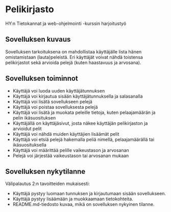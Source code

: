 # Pelikirjasto #
HY:n Tietokannat ja web-ohjelmointi -kurssin harjoitustyö

## Sovelluksen kuvaus ##
Sovelluksen tarkoituksena on mahdollistaa käyttäjälle lista hänen omistamistaan (lauta)peleistä. Eri käyttäjät voivat nähdä toistensa pelikirjastot sekä arvioida pelejä (kuten haastavuus ja arvosana).

## Sovelluksen toiminnot ##
* Käyttäjä voi luoda uuden käyttäjätunnuksen
* Käyttäjä voi kirjautua sisään käyttäjätunnuksella ja salasanalla
* Käyttäjä voi lisätä sovellukseen pelejä
* Käyttäjä voi poistaa sovelluksesta pelejä
* Käyttäjä voi lisätä ja muokata peleille tietoja, kuten pelaajamäärän ja pelin ikäsuosituksen
* Käyttäjällä on käyttäjäsivut, josta näkee käyttäjän pelikirjaston ja arvioidut pelit
* Käyttäjä voi nähdä muiden käyttäjien lisäämät pelit
* Käyttäjä voi etsiä pelejä hakemalla peliä nimellä, pelaajamäärällä tai ikäsuosituksella
* Käyttäjä voi määrittää pelille vaikeustason ja arvosanan
* Pelejä voi järjestää vaikeustason tai arvosanan mukaan

## Sovelluksen nykytilanne
Välipalautus 2:n tavoitteiden mukaisesti:
- Käyttäjä pystyy luomaan tunnuksen ja kirjautumaan sisään sovellukseen.
- Käyttäjä pystyy lisäämään ja muokkaamaan tietokohteita.
- README.md-tiedosto kuvaa, mikä on sovelluksen nykyinen tilanne.

